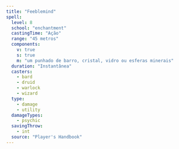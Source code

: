 ```yaml
---
title: "Feeblemind"
spell:
  level: 8
  school: "enchantment"
  castingTime: "Ação"
  range: "45 metros"
  components:
    v: true
    s: true
    m: "um punhado de barro, cristal, vidro ou esferas minerais"
  duration: "Instantânea"
  casters:
    - bard
    - druid
    - warlock
    - wizard
  type:
    - damage
    - utility
  damageTypes:
    - psychic
  savingThrow:
    - int
  source: "Player's Handbook"
---
```


